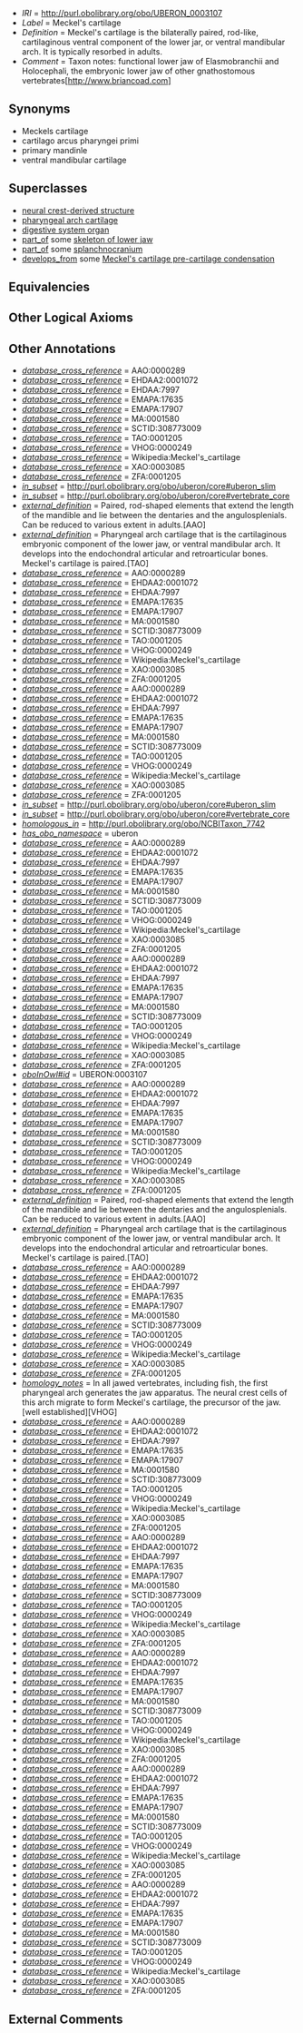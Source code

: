  * *IRI* = http://purl.obolibrary.org/obo/UBERON_0003107
 * *Label* = Meckel's cartilage
 * *Definition* = Meckel's cartilage is the bilaterally paired, rod-like, cartilaginous ventral component of the lower jar, or ventral mandibular arch. It is typically resorbed in adults.
 * *Comment* = Taxon notes: functional lower jaw of Elasmobranchii and Holocephali, the embryonic lower jaw of other gnathostomous vertebrates[http://www.briancoad.com]

## Synonyms

 * Meckels cartilage
 * cartilago arcus pharyngei primi
 * primary mandinle
 * ventral mandibular cartilage

## Superclasses

 * [neural crest-derived structure](../../UBERON/13/UBERON_0010313.md)
 * [pharyngeal arch cartilage](../../UBERON/04/UBERON_0011004.md)
 * [digestive system organ](../../UBERON/65/UBERON_0013765.md)
 * [part_of](../../BFO/50/BFO_0000050.md) some [skeleton of lower jaw](../../UBERON/78/UBERON_0003278.md)
 * [part_of](../../BFO/50/BFO_0000050.md) some [splanchnocranium](../../UBERON/95/UBERON_0008895.md)
 * [develops_from](../../RO/02/RO_0002202.md) some [Meckel's cartilage pre-cartilage condensation](../../UBERON/63/UBERON_0006263.md)

## Equivalencies


## Other Logical Axioms


## Other Annotations

 * *[database_cross_reference](../../ef/oboInOwl#hasDbXref.md)* = AAO:0000289
 * *[database_cross_reference](../../ef/oboInOwl#hasDbXref.md)* = EHDAA2:0001072
 * *[database_cross_reference](../../ef/oboInOwl#hasDbXref.md)* = EHDAA:7997
 * *[database_cross_reference](../../ef/oboInOwl#hasDbXref.md)* = EMAPA:17635
 * *[database_cross_reference](../../ef/oboInOwl#hasDbXref.md)* = EMAPA:17907
 * *[database_cross_reference](../../ef/oboInOwl#hasDbXref.md)* = MA:0001580
 * *[database_cross_reference](../../ef/oboInOwl#hasDbXref.md)* = SCTID:308773009
 * *[database_cross_reference](../../ef/oboInOwl#hasDbXref.md)* = TAO:0001205
 * *[database_cross_reference](../../ef/oboInOwl#hasDbXref.md)* = VHOG:0000249
 * *[database_cross_reference](../../ef/oboInOwl#hasDbXref.md)* = Wikipedia:Meckel's_cartilage
 * *[database_cross_reference](../../ef/oboInOwl#hasDbXref.md)* = XAO:0003085
 * *[database_cross_reference](../../ef/oboInOwl#hasDbXref.md)* = ZFA:0001205
 * *[in_subset](../../et/oboInOwl#inSubset.md)* = http://purl.obolibrary.org/obo/uberon/core#uberon_slim
 * *[in_subset](../../et/oboInOwl#inSubset.md)* = http://purl.obolibrary.org/obo/uberon/core#vertebrate_core
 * *[external_definition](../../UBPROP/01/UBPROP_0000001.md)* = Paired, rod-shaped elements that extend the length of the mandible and lie between the dentaries and the angulosplenials. Can be reduced to various extent in adults.[AAO]
 * *[external_definition](../../UBPROP/01/UBPROP_0000001.md)* = Pharyngeal arch cartilage that is the cartilaginous embryonic component of the lower jaw, or ventral mandibular arch. It develops into the endochondral articular and retroarticular bones. Meckel's cartilage is paired.[TAO]
 * *[database_cross_reference](../../ef/oboInOwl#hasDbXref.md)* = AAO:0000289
 * *[database_cross_reference](../../ef/oboInOwl#hasDbXref.md)* = EHDAA2:0001072
 * *[database_cross_reference](../../ef/oboInOwl#hasDbXref.md)* = EHDAA:7997
 * *[database_cross_reference](../../ef/oboInOwl#hasDbXref.md)* = EMAPA:17635
 * *[database_cross_reference](../../ef/oboInOwl#hasDbXref.md)* = EMAPA:17907
 * *[database_cross_reference](../../ef/oboInOwl#hasDbXref.md)* = MA:0001580
 * *[database_cross_reference](../../ef/oboInOwl#hasDbXref.md)* = SCTID:308773009
 * *[database_cross_reference](../../ef/oboInOwl#hasDbXref.md)* = TAO:0001205
 * *[database_cross_reference](../../ef/oboInOwl#hasDbXref.md)* = VHOG:0000249
 * *[database_cross_reference](../../ef/oboInOwl#hasDbXref.md)* = Wikipedia:Meckel's_cartilage
 * *[database_cross_reference](../../ef/oboInOwl#hasDbXref.md)* = XAO:0003085
 * *[database_cross_reference](../../ef/oboInOwl#hasDbXref.md)* = ZFA:0001205
 * *[database_cross_reference](../../ef/oboInOwl#hasDbXref.md)* = AAO:0000289
 * *[database_cross_reference](../../ef/oboInOwl#hasDbXref.md)* = EHDAA2:0001072
 * *[database_cross_reference](../../ef/oboInOwl#hasDbXref.md)* = EHDAA:7997
 * *[database_cross_reference](../../ef/oboInOwl#hasDbXref.md)* = EMAPA:17635
 * *[database_cross_reference](../../ef/oboInOwl#hasDbXref.md)* = EMAPA:17907
 * *[database_cross_reference](../../ef/oboInOwl#hasDbXref.md)* = MA:0001580
 * *[database_cross_reference](../../ef/oboInOwl#hasDbXref.md)* = SCTID:308773009
 * *[database_cross_reference](../../ef/oboInOwl#hasDbXref.md)* = TAO:0001205
 * *[database_cross_reference](../../ef/oboInOwl#hasDbXref.md)* = VHOG:0000249
 * *[database_cross_reference](../../ef/oboInOwl#hasDbXref.md)* = Wikipedia:Meckel's_cartilage
 * *[database_cross_reference](../../ef/oboInOwl#hasDbXref.md)* = XAO:0003085
 * *[database_cross_reference](../../ef/oboInOwl#hasDbXref.md)* = ZFA:0001205
 * *[in_subset](../../et/oboInOwl#inSubset.md)* = http://purl.obolibrary.org/obo/uberon/core#uberon_slim
 * *[in_subset](../../et/oboInOwl#inSubset.md)* = http://purl.obolibrary.org/obo/uberon/core#vertebrate_core
 * *[homologous_in](../../core#homologous/in/core#homologous_in.md)* = http://purl.obolibrary.org/obo/NCBITaxon_7742
 * *[has_obo_namespace](../../ce/oboInOwl#hasOBONamespace.md)* = uberon
 * *[database_cross_reference](../../ef/oboInOwl#hasDbXref.md)* = AAO:0000289
 * *[database_cross_reference](../../ef/oboInOwl#hasDbXref.md)* = EHDAA2:0001072
 * *[database_cross_reference](../../ef/oboInOwl#hasDbXref.md)* = EHDAA:7997
 * *[database_cross_reference](../../ef/oboInOwl#hasDbXref.md)* = EMAPA:17635
 * *[database_cross_reference](../../ef/oboInOwl#hasDbXref.md)* = EMAPA:17907
 * *[database_cross_reference](../../ef/oboInOwl#hasDbXref.md)* = MA:0001580
 * *[database_cross_reference](../../ef/oboInOwl#hasDbXref.md)* = SCTID:308773009
 * *[database_cross_reference](../../ef/oboInOwl#hasDbXref.md)* = TAO:0001205
 * *[database_cross_reference](../../ef/oboInOwl#hasDbXref.md)* = VHOG:0000249
 * *[database_cross_reference](../../ef/oboInOwl#hasDbXref.md)* = Wikipedia:Meckel's_cartilage
 * *[database_cross_reference](../../ef/oboInOwl#hasDbXref.md)* = XAO:0003085
 * *[database_cross_reference](../../ef/oboInOwl#hasDbXref.md)* = ZFA:0001205
 * *[database_cross_reference](../../ef/oboInOwl#hasDbXref.md)* = AAO:0000289
 * *[database_cross_reference](../../ef/oboInOwl#hasDbXref.md)* = EHDAA2:0001072
 * *[database_cross_reference](../../ef/oboInOwl#hasDbXref.md)* = EHDAA:7997
 * *[database_cross_reference](../../ef/oboInOwl#hasDbXref.md)* = EMAPA:17635
 * *[database_cross_reference](../../ef/oboInOwl#hasDbXref.md)* = EMAPA:17907
 * *[database_cross_reference](../../ef/oboInOwl#hasDbXref.md)* = MA:0001580
 * *[database_cross_reference](../../ef/oboInOwl#hasDbXref.md)* = SCTID:308773009
 * *[database_cross_reference](../../ef/oboInOwl#hasDbXref.md)* = TAO:0001205
 * *[database_cross_reference](../../ef/oboInOwl#hasDbXref.md)* = VHOG:0000249
 * *[database_cross_reference](../../ef/oboInOwl#hasDbXref.md)* = Wikipedia:Meckel's_cartilage
 * *[database_cross_reference](../../ef/oboInOwl#hasDbXref.md)* = XAO:0003085
 * *[database_cross_reference](../../ef/oboInOwl#hasDbXref.md)* = ZFA:0001205
 * *[oboInOwl#id](../../id/oboInOwl#id.md)* = UBERON:0003107
 * *[database_cross_reference](../../ef/oboInOwl#hasDbXref.md)* = AAO:0000289
 * *[database_cross_reference](../../ef/oboInOwl#hasDbXref.md)* = EHDAA2:0001072
 * *[database_cross_reference](../../ef/oboInOwl#hasDbXref.md)* = EHDAA:7997
 * *[database_cross_reference](../../ef/oboInOwl#hasDbXref.md)* = EMAPA:17635
 * *[database_cross_reference](../../ef/oboInOwl#hasDbXref.md)* = EMAPA:17907
 * *[database_cross_reference](../../ef/oboInOwl#hasDbXref.md)* = MA:0001580
 * *[database_cross_reference](../../ef/oboInOwl#hasDbXref.md)* = SCTID:308773009
 * *[database_cross_reference](../../ef/oboInOwl#hasDbXref.md)* = TAO:0001205
 * *[database_cross_reference](../../ef/oboInOwl#hasDbXref.md)* = VHOG:0000249
 * *[database_cross_reference](../../ef/oboInOwl#hasDbXref.md)* = Wikipedia:Meckel's_cartilage
 * *[database_cross_reference](../../ef/oboInOwl#hasDbXref.md)* = XAO:0003085
 * *[database_cross_reference](../../ef/oboInOwl#hasDbXref.md)* = ZFA:0001205
 * *[external_definition](../../UBPROP/01/UBPROP_0000001.md)* = Paired, rod-shaped elements that extend the length of the mandible and lie between the dentaries and the angulosplenials. Can be reduced to various extent in adults.[AAO]
 * *[external_definition](../../UBPROP/01/UBPROP_0000001.md)* = Pharyngeal arch cartilage that is the cartilaginous embryonic component of the lower jaw, or ventral mandibular arch. It develops into the endochondral articular and retroarticular bones. Meckel's cartilage is paired.[TAO]
 * *[database_cross_reference](../../ef/oboInOwl#hasDbXref.md)* = AAO:0000289
 * *[database_cross_reference](../../ef/oboInOwl#hasDbXref.md)* = EHDAA2:0001072
 * *[database_cross_reference](../../ef/oboInOwl#hasDbXref.md)* = EHDAA:7997
 * *[database_cross_reference](../../ef/oboInOwl#hasDbXref.md)* = EMAPA:17635
 * *[database_cross_reference](../../ef/oboInOwl#hasDbXref.md)* = EMAPA:17907
 * *[database_cross_reference](../../ef/oboInOwl#hasDbXref.md)* = MA:0001580
 * *[database_cross_reference](../../ef/oboInOwl#hasDbXref.md)* = SCTID:308773009
 * *[database_cross_reference](../../ef/oboInOwl#hasDbXref.md)* = TAO:0001205
 * *[database_cross_reference](../../ef/oboInOwl#hasDbXref.md)* = VHOG:0000249
 * *[database_cross_reference](../../ef/oboInOwl#hasDbXref.md)* = Wikipedia:Meckel's_cartilage
 * *[database_cross_reference](../../ef/oboInOwl#hasDbXref.md)* = XAO:0003085
 * *[database_cross_reference](../../ef/oboInOwl#hasDbXref.md)* = ZFA:0001205
 * *[homology_notes](../../UBPROP/03/UBPROP_0000003.md)* = In all jawed vertebrates, including fish, the first pharyngeal arch generates the jaw apparatus. The neural crest cells of this arch migrate to form Meckel's cartilage, the precursor of the jaw.[well established][VHOG]
 * *[database_cross_reference](../../ef/oboInOwl#hasDbXref.md)* = AAO:0000289
 * *[database_cross_reference](../../ef/oboInOwl#hasDbXref.md)* = EHDAA2:0001072
 * *[database_cross_reference](../../ef/oboInOwl#hasDbXref.md)* = EHDAA:7997
 * *[database_cross_reference](../../ef/oboInOwl#hasDbXref.md)* = EMAPA:17635
 * *[database_cross_reference](../../ef/oboInOwl#hasDbXref.md)* = EMAPA:17907
 * *[database_cross_reference](../../ef/oboInOwl#hasDbXref.md)* = MA:0001580
 * *[database_cross_reference](../../ef/oboInOwl#hasDbXref.md)* = SCTID:308773009
 * *[database_cross_reference](../../ef/oboInOwl#hasDbXref.md)* = TAO:0001205
 * *[database_cross_reference](../../ef/oboInOwl#hasDbXref.md)* = VHOG:0000249
 * *[database_cross_reference](../../ef/oboInOwl#hasDbXref.md)* = Wikipedia:Meckel's_cartilage
 * *[database_cross_reference](../../ef/oboInOwl#hasDbXref.md)* = XAO:0003085
 * *[database_cross_reference](../../ef/oboInOwl#hasDbXref.md)* = ZFA:0001205
 * *[database_cross_reference](../../ef/oboInOwl#hasDbXref.md)* = AAO:0000289
 * *[database_cross_reference](../../ef/oboInOwl#hasDbXref.md)* = EHDAA2:0001072
 * *[database_cross_reference](../../ef/oboInOwl#hasDbXref.md)* = EHDAA:7997
 * *[database_cross_reference](../../ef/oboInOwl#hasDbXref.md)* = EMAPA:17635
 * *[database_cross_reference](../../ef/oboInOwl#hasDbXref.md)* = EMAPA:17907
 * *[database_cross_reference](../../ef/oboInOwl#hasDbXref.md)* = MA:0001580
 * *[database_cross_reference](../../ef/oboInOwl#hasDbXref.md)* = SCTID:308773009
 * *[database_cross_reference](../../ef/oboInOwl#hasDbXref.md)* = TAO:0001205
 * *[database_cross_reference](../../ef/oboInOwl#hasDbXref.md)* = VHOG:0000249
 * *[database_cross_reference](../../ef/oboInOwl#hasDbXref.md)* = Wikipedia:Meckel's_cartilage
 * *[database_cross_reference](../../ef/oboInOwl#hasDbXref.md)* = XAO:0003085
 * *[database_cross_reference](../../ef/oboInOwl#hasDbXref.md)* = ZFA:0001205
 * *[database_cross_reference](../../ef/oboInOwl#hasDbXref.md)* = AAO:0000289
 * *[database_cross_reference](../../ef/oboInOwl#hasDbXref.md)* = EHDAA2:0001072
 * *[database_cross_reference](../../ef/oboInOwl#hasDbXref.md)* = EHDAA:7997
 * *[database_cross_reference](../../ef/oboInOwl#hasDbXref.md)* = EMAPA:17635
 * *[database_cross_reference](../../ef/oboInOwl#hasDbXref.md)* = EMAPA:17907
 * *[database_cross_reference](../../ef/oboInOwl#hasDbXref.md)* = MA:0001580
 * *[database_cross_reference](../../ef/oboInOwl#hasDbXref.md)* = SCTID:308773009
 * *[database_cross_reference](../../ef/oboInOwl#hasDbXref.md)* = TAO:0001205
 * *[database_cross_reference](../../ef/oboInOwl#hasDbXref.md)* = VHOG:0000249
 * *[database_cross_reference](../../ef/oboInOwl#hasDbXref.md)* = Wikipedia:Meckel's_cartilage
 * *[database_cross_reference](../../ef/oboInOwl#hasDbXref.md)* = XAO:0003085
 * *[database_cross_reference](../../ef/oboInOwl#hasDbXref.md)* = ZFA:0001205
 * *[database_cross_reference](../../ef/oboInOwl#hasDbXref.md)* = AAO:0000289
 * *[database_cross_reference](../../ef/oboInOwl#hasDbXref.md)* = EHDAA2:0001072
 * *[database_cross_reference](../../ef/oboInOwl#hasDbXref.md)* = EHDAA:7997
 * *[database_cross_reference](../../ef/oboInOwl#hasDbXref.md)* = EMAPA:17635
 * *[database_cross_reference](../../ef/oboInOwl#hasDbXref.md)* = EMAPA:17907
 * *[database_cross_reference](../../ef/oboInOwl#hasDbXref.md)* = MA:0001580
 * *[database_cross_reference](../../ef/oboInOwl#hasDbXref.md)* = SCTID:308773009
 * *[database_cross_reference](../../ef/oboInOwl#hasDbXref.md)* = TAO:0001205
 * *[database_cross_reference](../../ef/oboInOwl#hasDbXref.md)* = VHOG:0000249
 * *[database_cross_reference](../../ef/oboInOwl#hasDbXref.md)* = Wikipedia:Meckel's_cartilage
 * *[database_cross_reference](../../ef/oboInOwl#hasDbXref.md)* = XAO:0003085
 * *[database_cross_reference](../../ef/oboInOwl#hasDbXref.md)* = ZFA:0001205
 * *[database_cross_reference](../../ef/oboInOwl#hasDbXref.md)* = AAO:0000289
 * *[database_cross_reference](../../ef/oboInOwl#hasDbXref.md)* = EHDAA2:0001072
 * *[database_cross_reference](../../ef/oboInOwl#hasDbXref.md)* = EHDAA:7997
 * *[database_cross_reference](../../ef/oboInOwl#hasDbXref.md)* = EMAPA:17635
 * *[database_cross_reference](../../ef/oboInOwl#hasDbXref.md)* = EMAPA:17907
 * *[database_cross_reference](../../ef/oboInOwl#hasDbXref.md)* = MA:0001580
 * *[database_cross_reference](../../ef/oboInOwl#hasDbXref.md)* = SCTID:308773009
 * *[database_cross_reference](../../ef/oboInOwl#hasDbXref.md)* = TAO:0001205
 * *[database_cross_reference](../../ef/oboInOwl#hasDbXref.md)* = VHOG:0000249
 * *[database_cross_reference](../../ef/oboInOwl#hasDbXref.md)* = Wikipedia:Meckel's_cartilage
 * *[database_cross_reference](../../ef/oboInOwl#hasDbXref.md)* = XAO:0003085
 * *[database_cross_reference](../../ef/oboInOwl#hasDbXref.md)* = ZFA:0001205

## External Comments

